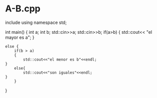 # A-B.cpp
include <iostream>
using namespace std;

int main() {
	int a;
	int b;
	std::cin>>a;
	std::cin>>b;
	if(a>b)
	{
		std::cout<< "el mayor es a";
	}

	else {
		if(b > a)
		{
			std::cout<<"el menor es b"<<endl;
	}
		else{
			std::cout<<"son iguales"<<endl;
	}
		}

}
